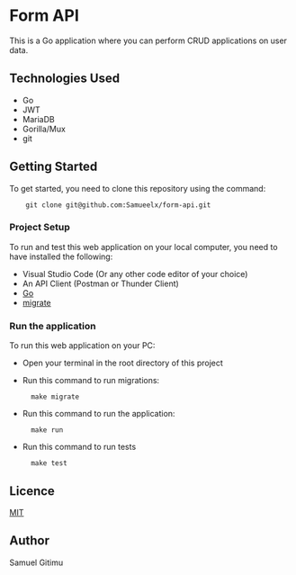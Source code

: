 # Form API
This is a Go application where you can perform CRUD applications on user data.

## Technologies Used
- Go
- JWT
- MariaDB
- Gorilla/Mux
- git
  

## Getting Started
To get started, you need to clone this repository using the command: 

        git clone git@github.com:Samueelx/form-api.git

### Project Setup
To run and test this web application on your local computer, you need to have installed the following:
- Visual Studio Code (Or any other code editor of your choice)
- An API Client (Postman or Thunder Client)
- [Go](https://go.dev/doc/install)
- [migrate](https://github.com/golang-migrate/migrate)

### Run the application
To run this web application on your PC: 
- Open your terminal in the root directory of this project
- Run this command to run migrations: 

        make migrate

- Run this command to run the application:

        make run

- Run this command to run tests

        make test

 

## Licence
 [MIT](https://github.com/Samueelx/form-api/blob/master/LICENCE)

 ## Author
 Samuel Gitimu